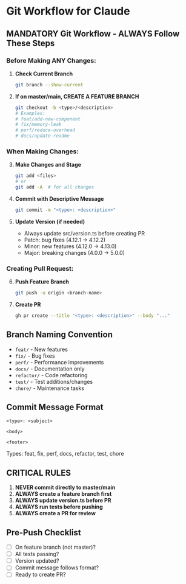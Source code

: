 # Git Workflow for Claude

## MANDATORY Git Workflow - ALWAYS Follow These Steps

### Before Making ANY Changes:

1. **Check Current Branch**
   ```bash
   git branch --show-current
   ```

2. **If on master/main, CREATE A FEATURE BRANCH**
   ```bash
   git checkout -b <type>/<description>
   # Examples:
   # feat/add-new-component
   # fix/memory-leak
   # perf/reduce-overhead
   # docs/update-readme
   ```

### When Making Changes:

3. **Make Changes and Stage**
   ```bash
   git add <files>
   # or
   git add -A  # for all changes
   ```

4. **Commit with Descriptive Message**
   ```bash
   git commit -m "<type>: <description>"
   ```

5. **Update Version (if needed)**
   - Always update src/version.ts before creating PR
   - Patch: bug fixes (4.12.1 → 4.12.2)
   - Minor: new features (4.12.0 → 4.13.0)
   - Major: breaking changes (4.0.0 → 5.0.0)

### Creating Pull Request:

6. **Push Feature Branch**
   ```bash
   git push -u origin <branch-name>
   ```

7. **Create PR**
   ```bash
   gh pr create --title "<type>: <description>" --body "..."
   ```

## Branch Naming Convention

- `feat/` - New features
- `fix/` - Bug fixes
- `perf/` - Performance improvements
- `docs/` - Documentation only
- `refactor/` - Code refactoring
- `test/` - Test additions/changes
- `chore/` - Maintenance tasks

## Commit Message Format

```
<type>: <subject>

<body>

<footer>
```

Types: feat, fix, perf, docs, refactor, test, chore

## CRITICAL RULES

1. **NEVER commit directly to master/main**
2. **ALWAYS create a feature branch first**
3. **ALWAYS update version.ts before PR**
4. **ALWAYS run tests before pushing**
5. **ALWAYS create a PR for review**

## Pre-Push Checklist

- [ ] On feature branch (not master)?
- [ ] All tests passing?
- [ ] Version updated?
- [ ] Commit message follows format?
- [ ] Ready to create PR?